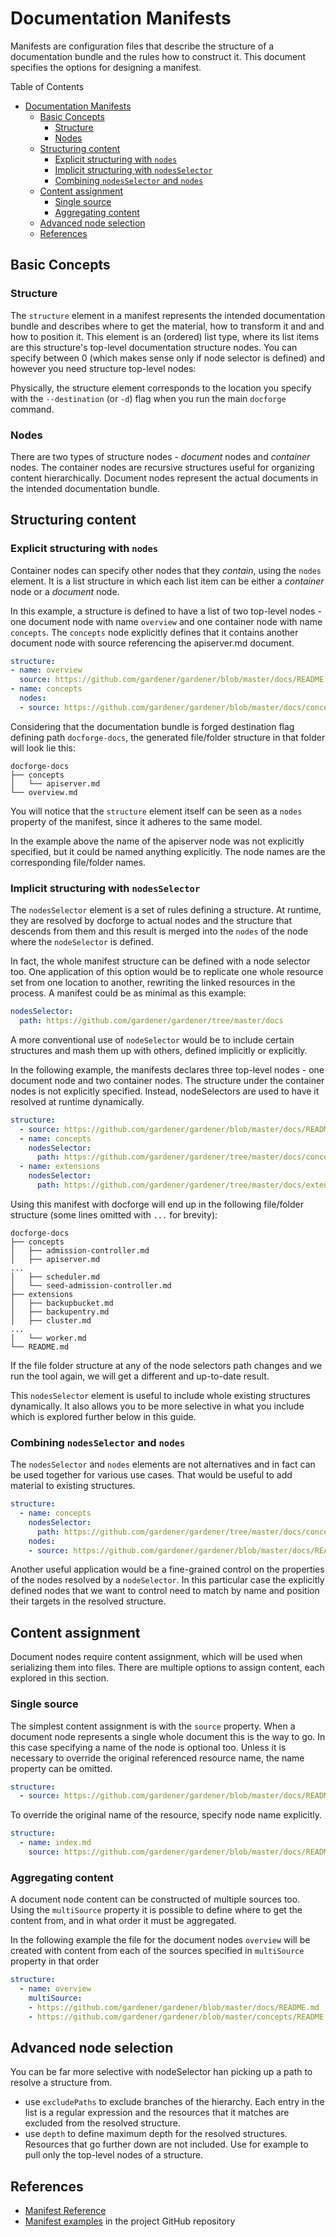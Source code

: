# Documentation Manifests

Manifests are configuration files that describe the structure of a documentation bundle and the rules how to construct it. This document specifies the options for designing a manifest.

Table of Contents
- [Documentation Manifests](#documentation-manifests)
  - [Basic Concepts](#basic-concepts)
    - [Structure](#structure)
    - [Nodes](#nodes)
  - [Structuring content](#structuring-content)
    - [Explicit structuring with `nodes`](#explicit-structuring-with-nodes)
    - [Implicit structuring with `nodesSelector`](#implicit-structuring-with-nodesselector)
    - [Combining `nodesSelector` and `nodes`](#combining-nodesselector-and-nodes)
  - [Content assignment](#content-assignment)
    - [Single source](#single-source)
    - [Aggregating content](#aggregating-content)
  - [Advanced node selection](#advanced-node-selection)
  - [References](#references)

## Basic Concepts

### Structure

The `structure` element in a manifest represents the intended documentation bundle and describes where to get the material, how to transform it and and how to position it. This element is an (ordered) list type, where its list items are this structure's top-level documentation structure nodes. You can specify between 0 (which makes sense only if node selector is defined) and however you need structure top-level nodes:

Physically, the structure element corresponds to the location you specify with the `--destination` (or `-d`) flag when you run the main `docforge` command.

### Nodes

There are two types of structure nodes - *document* nodes and *container* nodes. The container nodes are recursive structures useful for organizing content hierarchically. Document nodes represent the actual documents in the intended documentation bundle.

## Structuring content

### Explicit structuring with `nodes`

Container nodes can specify other nodes that they *contain*, using the `nodes` element. It is a list structure in which each list item can be either a *container* node or a *document* node.

In this example, a structure is defined to have a list of two top-level nodes - one document node with name `overview` and one container node with name `concepts`. The `concepts` node explicitly defines that it contains another document node with source referencing the apiserver.md document. 
```yaml
structure:
- name: overview
  source: https://github.com/gardener/gardener/blob/master/docs/README.md
- name: concepts
  nodes:
  - source: https://github.com/gardener/gardener/blob/master/docs/concepts/apiserver.md
```
Considering that the documentation bundle is forged destination flag defining path `docforge-docs`, the generated file/folder structure in that folder will look lie this:
```
docforge-docs
├── concepts
│   └── apiserver.md
└── overview.md
```
You will notice that the `structure` element itself can be seen as a `nodes` property of the manifest, since it adheres to the same model.

In the example above the name of the apiserver node was not explicitly specified, but it could be named anything explicitly. The node names are the corresponding file/folder names.

### Implicit structuring with `nodesSelector`

The `nodesSelector` element is a set of rules defining a structure. At runtime, they are resolved by docforge to actual nodes and the structure that descends from them and this result is merged into the `nodes` of the node where the `nodeSelector` is defined.

In fact, the whole manifest structure can be defined with a node selector too. One application of this option would be to replicate one whole resource set from one location to another, rewriting the linked resources in the process. A manifest could be as minimal as this example:

```yaml
nodesSelector:
  path: https://github.com/gardener/gardener/tree/master/docs
```
A more conventional use of `nodeSelector` would be to include certain structures and mash them up with others, defined implicitly or explicitly.

In the following example, the manifests declares three top-level nodes - one document node and two container nodes. The structure under the container nodes is not explicitly specified. Instead, nodeSelectors are used to have it resolved at runtime dynamically.
```yaml
structure:
  - source: https://github.com/gardener/gardener/blob/master/docs/README.md
  - name: concepts
    nodesSelector:
      path: https://github.com/gardener/gardener/tree/master/docs/concepts
  - name: extensions
    nodesSelector:
      path: https://github.com/gardener/gardener/tree/master/docs/extensions
```
Using this manifest with docforge will end up in the following file/folder structure (some lines omitted with `...` for brevity):
```
docforge-docs
├── concepts
│   ├── admission-controller.md
│   ├── apiserver.md
...
│   ├── scheduler.md
│   └── seed-admission-controller.md
├── extensions
│   ├── backupbucket.md
│   ├── backupentry.md
│   ├── cluster.md
...
│   └── worker.md
└── README.md
```
If the file folder structure at any of the node selectors path changes and we run the tool again, we will get a different and up-to-date result.

This `nodesSelector` element is useful to include whole existing structures dynamically. It also allows you to be more selective in what you include which is explored further below in this guide. 

### Combining `nodesSelector` and `nodes`

The `nodesSelector` and `nodes` elements are not alternatives and in fact can be used together for various use cases. That would be useful to add material to existing structures. 
```yaml
structure:
  - name: concepts
    nodesSelector:
      path: https://github.com/gardener/gardener/tree/master/docs/concepts
    nodes:
    - source: https://github.com/gardener/gardener/blob/master/docs/README.md
```
Another useful application would be a fine-grained control on the properties of the nodes resolved by a `nodeSelector`. In this particular case the explicitly defined nodes that we want to control need to match by name and position their targets in the resolved structure.

## Content assignment
Document nodes require content assignment, which will be used when serializing them into files. There are multiple options to assign content, each explored in this section.

### Single source
The simplest content assignment is with the `source` property. When a document node represents a single whole document this is the way to go. In this case specifying a name of the node is optional too. Unless it is necessary to override the original referenced resource name, the name property can be omitted.

```yaml
structure:
  - source: https://github.com/gardener/gardener/blob/master/docs/README.md
```
To override the original name of the resource, specify node name explicitly.
```yaml
structure:
  - name: index.md
    source: https://github.com/gardener/gardener/blob/master/docs/README.md
```

### Aggregating content
A document node content can be constructed of multiple sources too. Using the `multiSource` property it is possible to define where to get the content from, and in what order it must be aggregated.

In the following example the file for the document nodes `overview` will be created with content from each of the sources specified in `multiSource` property in that order
```yaml
structure:
  - name: overview
    multiSource:
    - https://github.com/gardener/gardener/blob/master/docs/README.md
    - https://github.com/gardener/gardener/blob/master/concepts/README.md
```

## Advanced node selection
You can be far more selective with nodeSelector han picking up a path to resolve a structure from.
- use `excludePaths` to exclude branches of the hierarchy. Each entry in the list is a regular expression and the resources that it matches are excluded from the resolved structure. 
- use `depth` to define maximum depth for the resolved structures. Resources that go further down are not included. Use for example to pull only the top-level nodes of a structure.

## References
- [Manifest Reference](manifest-ref.md)
- [Manifest examples](../example) in the project GitHub repository